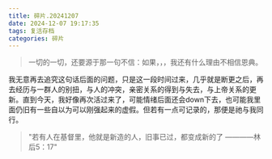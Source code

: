 ```yaml
---
title: 碎片.20241207
date: 2024-12-07 19:17:35
tags: 复活存档
categories: 碎片
---
```


>一切的一切，还要源于那一句不信：如果，，，我还有什么理由不相信恩典。

我无意再去追究这句话后面的问题，只是这一段时间过来，几乎就是断更之后，再去经历与一群人的别扭，与人的冲突，亲密关系的得到与失去，与上帝关系的更新。直到今天，我好像再次活过来了，可能情绪后面还会down下去，也可能我里面仍旧有一些自以为可以刚强起来的虚假。但若有一点可记录的，那便是祂与我同行。

> "若有人在基督里，他就是新造的人，旧事已过，都变成新的了 ————林后5：17"